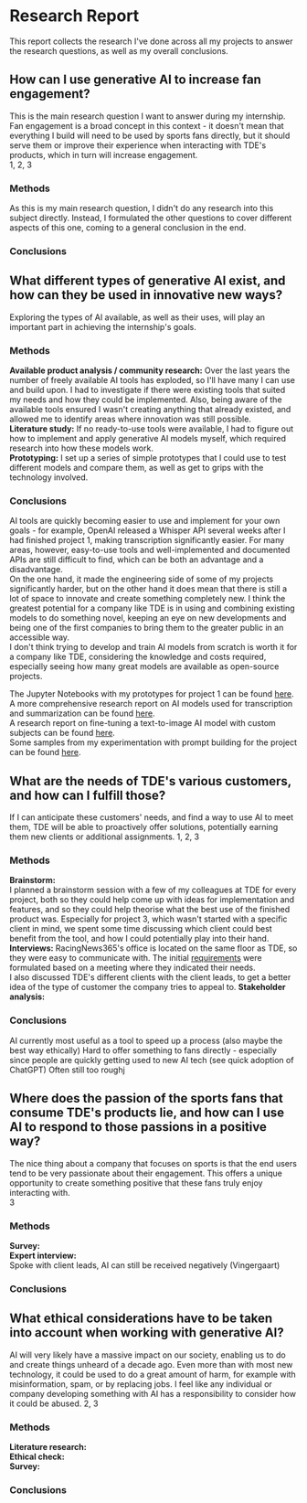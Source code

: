# Research Report
This report collects the research I've done across all my projects to answer the research questions, as well as my overall conclusions.

## How can I use generative AI to increase fan engagement?
This is the main research question I want to answer during my internship. Fan engagement is a broad concept in this context - it doesn't mean that everything I build will need to be used by sports fans directly, but it should serve them or improve their experience when interacting with TDE's products, which in turn will increase engagement.  
1, 2, 3
### Methods
As this is my main research question, I didn't do any research into this subject directly. Instead, I formulated the other questions to cover different aspects of this one, coming to a general conclusion in the end.

### Conclusions

## What different types of generative AI exist, and how can they be used in innovative new ways?
Exploring the types of AI available, as well as their uses, will play an important part in achieving the internship's goals.
### Methods
**Available product analysis / community research:** Over the last years the number of freely available AI tools has exploded, so I'll have many I can use and build upon. I had to investigate if there were existing tools that suited my needs and how they could be implemented. Also, being aware of the available tools ensured I wasn't creating anything that already existed, and allowed me to identify areas where innovation was still possible.  
**Literature study:** If no ready-to-use tools were available, I had to figure out how to implement and apply generative AI models myself, which required research into how these models work.  
**Prototyping:** I set up a series of simple prototypes that I could use to test different models and compare them, as well as get to grips with the technology involved.

### Conclusions
AI tools are quickly becoming easier to use and implement for your own goals - for example, OpenAI released a Whisper API several weeks after I had finished project 1, making transcription significantly easier. For many areas, however, easy-to-use tools and well-implemented and documented APIs are still difficult to find, which can be both an advantage and a disadvantage.  
On the one hand, it made the engineering side of some of my projects significantly harder, but on the other hand it does mean that there is still a lot of space to innovate and create something completely new. I think the greatest potential for a company like TDE is in using and combining existing models to do something novel, keeping an eye on new developments and being one of the first companies to bring them to the greater public in an accessible way.  
I don't think trying to develop and train AI models from scratch is worth it for a company like TDE, considering the knowledge and costs required, especially seeing how many great models are available as open-source projects.

The Jupyter Notebooks with my prototypes for project 1 can be found [here](https://github.com/RikJansenTU/PodcastSummarizer).  
A more comprehensive research report on AI models used for transcription and summarization can be found [here](/Project_1/AI_Model_Research.md).  
A research report on fine-tuning a text-to-image AI model with custom subjects can be found [here]().  
Some samples from my experimentation with prompt building for the project can be found [here]().  

## What are the needs of TDE's various customers, and how can I fulfill those?
If I can anticipate these customers' needs, and find a way to use AI to meet them, TDE will be able to proactively offer solutions, potentially earning them new clients or additional assignments.
1, 2, 3
### Methods
**Brainstorm:**  
I planned a brainstorm session with a few of my colleagues at TDE for every project, both so they could help come up with ideas for implementation and features, and so they could help theorise what the best use of the finished product was. Especially for project 3, which wasn't started with a specific client in mind, we spent some time discussing which client could best benefit from the tool, and how I could potentially play into their hand.
**Interviews:** RacingNews365's office is located on the same floor as TDE, so they were easy to communicate with. The initial [requirements](/Project_1/Requirements.md) were formulated based on a meeting where they indicated their needs.  
I also discussed TDE's different clients with the client leads, to get a better idea of the type of customer the company tries to appeal to.
**Stakeholder analysis:**  

### Conclusions
AI currently most useful as a tool to speed up a process (also maybe the best way ethically)
Hard to offer something to fans directly - especially since people are quickly getting used to new AI tech (see quick adoption of ChatGPT) 
Often still too roughj

## Where does the passion of the sports fans that consume TDE's products lie, and how can I use AI to respond to those passions in a positive way?
The nice thing about a company that focuses on sports is that the end users tend to be very passionate about their engagement. This offers a unique opportunity to create something positive that these fans truly enjoy interacting with.  
3
### Methods
**Survey:**  
**Expert interview:**  
Spoke with client leads, AI can still be received negatively (Vingergaart)

### Conclusions

## What ethical considerations have to be taken into account when working with generative AI?
AI will very likely have a massive impact on our society, enabling us to do and create things unheard of a decade ago. Even more than with most new technology, it could be used to do a great amount of harm, for example with misinformation, spam, or by replacing jobs. I feel like any individual or company developing something with AI has a responsibility to consider how it could be abused.
2, 3
### Methods
**Literature research:**  
**Ethical check:**  
**Survey:**  

### Conclusions


